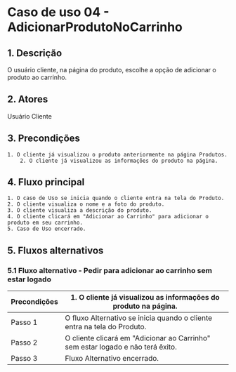 # Caso de uso 04 - AdicionarProdutoNoCarrinho

## 1. Descrição
O usuário cliente, na página do produto, escolhe a opção de adicionar o produto ao carrinho.
## 2. Atores
Usuário Cliente
## 3. Precondições


	1. O cliente já visualizou o produto anteriormente na página Produtos.
        2. O cliente já visualizou as informações do produto na página.
 
## 4. Fluxo principal

    1. O caso de Uso se inicia quando o cliente entra na tela do Produto.
    2. O cliente visualiza o nome e a foto do produto.
    3. O cliente visualiza a descrição do produto.
    4. O cliente clicará em "Adicionar ao Carrinho" para adicionar o produto em seu carrinho.
    5. Caso de Uso encerrado.
    

## 5. Fluxos alternativos

### 5.1 Fluxo alternativo - Pedir para adicionar ao carrinho sem estar logado

| **Precondições**  | 1. O cliente já visualizou as informações do produto na página.  |
| --- | --- |
|  Passo 1  | O fluxo Alternativo se inicia quando o cliente entra na tela do Produto. |
|  Passo 2  | O cliente clicará em "Adicionar ao Carrinho" sem estar logado e não terá êxito. |
|  Passo 3  | Fluxo Alternativo encerrado. |

